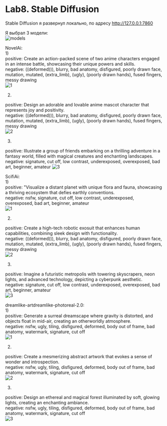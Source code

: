 # Lab8. Stable Diffusion   

Stable Diffusion я развернул локально, по адресу http://127.0.0.1:7860   
   
Я выбрал 3 модели:   
![models](https://raw.githubusercontent.com/evilbebra/CV_labs/master/Lab8.%20Stable%20Diffusion/models.jpg)
    
NovelAi:   
1)   
positive: Create an action-packed scene of two anime characters engaged in an intense battle, showcasing their unique powers and skills.   
negative: ((deformed))), blurry, bad anatomy, disfigured, poorly drawn face, mutation, mutated, (extra_limb), (ugly), (poorly drawn hands), fused fingers, messy drawing      
![1](https://raw.githubusercontent.com/evilbebra/CV_labs/master/Lab8.%20Stable%20Diffusion/novelai/1.jpg)
    
2)     
positive: Design an adorable and lovable anime mascot character that represents joy and positivity.   
negative: ((deformed))), blurry, bad anatomy, disfigured, poorly drawn face, mutation, mutated, (extra_limb), (ugly), (poorly drawn hands), fused fingers, messy drawing   
![2](https://raw.githubusercontent.com/evilbebra/CV_labs/master/Lab8.%20Stable%20Diffusion/novelai/2.jpg)
      
3)    
positive: Illustrate a group of friends embarking on a thrilling adventure in a fantasy world, filled with magical creatures and enchanting landscapes.   
negative: signature, cut off, low contrast, underexposed, overexposed, bad art, beginner, amateur
![3](https://raw.githubusercontent.com/evilbebra/CV_labs/master/Lab8.%20Stable%20Diffusion/novelai/3.jpg)   
   
   
ScifiAi:   
1)   
positive:  "Visualize a distant planet with unique flora and fauna, showcasing a thriving ecosystem that defies earthly conventions.   
negative: nsfw, signature, cut off, low contrast, underexposed, overexposed, bad art, beginner, amateur      
![1](https://raw.githubusercontent.com/evilbebra/CV_labs/master/Lab8.%20Stable%20Diffusion/scifiai/1.jpg)
    
2)   
positive: Create a high-tech robotic exosuit that enhances human capabilities, combining sleek design with functionality.   
negative: ((deformed))), blurry, bad anatomy, disfigured, poorly drawn face, mutation, mutated, (extra_limb), (ugly), (poorly drawn hands), fused fingers, messy drawing   
![2](https://raw.githubusercontent.com/evilbebra/CV_labs/master/Lab8.%20Stable%20Diffusion/scifiai/2.jpg)
      
3)   
positive: Imagine a futuristic metropolis with towering skyscrapers, neon lights, and advanced technology, depicting a cyberpunk aesthetic.   
negative: signature, cut off, low contrast, underexposed, overexposed, bad art, beginner, amateur  
![3](https://raw.githubusercontent.com/evilbebra/CV_labs/master/Lab8.%20Stable%20Diffusion/scifiai/3.jpg)   
   
   
dreamlike-artdreamlike-photoreal-2.0:   
1)   
positive:  Generate a surreal dreamscape where gravity is distorted, and objects float in mid-air, creating an otherworldly atmosphere.   
negative: nsfw, ugly, tiling, disfigured, deformed, body out of frame, bad anatomy, watermark, signature, cut off      
![1](https://raw.githubusercontent.com/evilbebra/CV_labs/master/Lab8.%20Stable%20Diffusion/photoreal/1.jpg)   
 
2)   
positive: Create a mesmerizing abstract artwork that evokes a sense of wonder and introspection.   
negative: nsfw, ugly, tiling, disfigured, deformed, body out of frame, bad anatomy, watermark, signature, cut off     
![2](https://raw.githubusercontent.com/evilbebra/CV_labs/master/Lab8.%20Stable%20Diffusion/photoreal/2.jpg)   
      
3)   
positive: Design an ethereal and magical forest illuminated by soft, glowing lights, creating an enchanting ambiance.   
negative: nsfw, ugly, tiling, disfigured, deformed, body out of frame, bad anatomy, watermark, signature, cut off   
![3](https://raw.githubusercontent.com/evilbebra/CV_labs/master/Lab8.%20Stable%20Diffusion/photoreal/3.jpg)    
